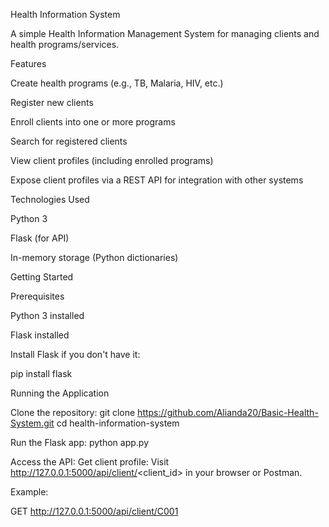 Health Information System

A simple Health Information Management System for managing clients and health programs/services.

Features

Create health programs (e.g., TB, Malaria, HIV, etc.)

Register new clients

Enroll clients into one or more programs

Search for registered clients

View client profiles (including enrolled programs)

Expose client profiles via a REST API for integration with other systems

Technologies Used

Python 3

Flask (for API)

In-memory storage (Python dictionaries)

Getting Started

Prerequisites

Python 3 installed

Flask installed

Install Flask if you don't have it:

pip install flask

Running the Application

Clone the repository:
git clone https://github.com/Alianda20/Basic-Health-System.git cd health-information-system

Run the Flask app:
python app.py

Access the API:
Get client profile: Visit http://127.0.0.1:5000/api/client/<client_id> in your browser or Postman.

Example:

GET http://127.0.0.1:5000/api/client/C001
